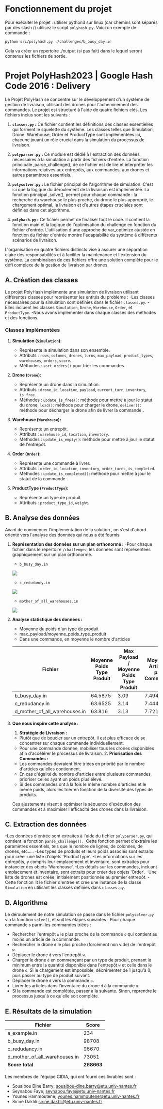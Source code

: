 # Fonctionnement du projet


Pour exécuter le projet : utiliser python3 sur linux (car chemins sont séparés par des slash /) utilisez le script `polyhash.py`. Voici un exemple de commande :

```bash
python src/polyhash.py ./challenges/b_busy_day.in 
```

Cela va créer un repertoire ./output (si pas fait) dans le lequel seront contenus les fichiers de sortie.

# Projet PolyHash2023 | Google Hash Code 2016 : Delivery

Le Projet PolyHash se concentre sur le développement d'un système de gestion de livraison, utilisant des drones pour l'acheminement des commandes. Le projet est structuré à l'aide de quatre fichiers clés. Les fichiers inclus sont les suivants :

1. **`classes.py` :** Ce fichier contient les définitions des classes essentielles qui forment le squelette du système. Les classes telles que Simulation, Drone, Warehouse, Order et ProductType sont implémentées ici, chacune jouant un rôle crucial dans la simulation du processus de livraison.

2. **`polyparser.py` :** Ce module est dédié à l'extraction des données nécessaires à la simulation à partir des fichiers d'entrée. La fonction principale ,parse_challenge(), de ce fichier est de lire et interpréter les informations relatives aux entrepôts, aux commandes, aux drones et autres paramètres essentiels.

3. **`polysolver.py` :** Le fichier principal de l'algorithme de simulation. C'est ici que la logique du déroulement de la livraison est implémentée. La fonction principal ,solve(), permet pour chaque commande : la recherche du warehouse le plus proche, du drone le plus approprié, le chargement optimal, la livraison et d'autres étapes cruciales sont définies dans cet algorithme.

4. **`polyhash.py` :** Ce fichier permet de finaliser tout le code. Il contient la fonction main et la logique de l'optimisation du challenge en fonction du fichier d'entrée. L'utilisation d'une approche de var_optimize ajustée en fonction du fichier d'entrée montre l'adaptabilité du système à différents scénarios de livraison.

L'organisation en quatre fichiers distincts vise à assurer une séparation claire des responsabilités et à faciliter la maintenance et l'extension du système. La combinaison de ces fichiers offre une solution complète pour le défi complexe de la gestion de livraison par drones.

## A. Création des classes

Le projet PolyHash implémente une simulation de livraison utilisant différentes classes pour représenter les entités du problème :
-Les classes nécessaires pour la simulation sont définies dans le fichier `classes.py`.
-Elles incluent les classes `Simulation`, `Drone`, `Warehouse`, `Order`, et `ProductType`.
-Nous avons implementer dans chaque classes des méthodes et des fonctions.

### Classes Implémentées

1. **Simulation (`Simulation`):**
   - Représente la simulation dans son ensemble.
   - Attributs : `rows`, `columns`, `drones`, `turns`, `max_payload`, `product_types`, `warehouses`, `orders`, `score`.
   - Méthodes : `sort_orders()` pour trier les commandes.

2. **Drone (`Drone`):**
   - Représente un drone dans la simulation.
   - Attributs : `drone_id`, `location`, `payload`, `current_turn`, `inventory`, `is_free`.
   - Méthodes : `update_is_free()`: méthode pour mettre à jour le statut du drone, 
                `load()`: méthode pour charger le drone, 
                `deliver()`: méthode pour décharger le drone afin de livrer la commande .

3. **Warehouse (`Warehouse`):**
   - Représente un entrepôt.
   - Attributs : `warehouse_id`, `location`, `inventory`.
   - Méthodes : `update_is_empty()`: méthode pour mettre à jour le statut de l'entrepôt.

4. **Order (`Order`):**
   - Représente une commande à livrer.
   - Attributs : `order_id`, `location`, `inventory`, `order_turns`, `is_completed`.
   - Méthodes : `update_is_completed()`: méthode pour mettre à jour le statut de la commande .

5. **ProductType (`ProductType`):**
   - Représente un type de produit.
   - Attributs : `product_type_id`, `weight`.

## B. Analyse des données

Avant de commencer l'implémentation de la solution , on s'est d'abord orienté vers l'analyse des données qui nous a été fournis

1. **Représentation des données sur un plan orthonormé :**
   -Pour chaque fichier dans le répertoire `/challenges`, les données sont représentées graphiquement sur un plan orthonormé.

   - `b_busy_day.in`

   ![](./media/b_busy_day_in.png)

   - `c_redudancy.in`

   ![](./media/c_redudancy_in.png)

   - `mother_of_all_warehouses.in`

   ![](./media/d_mother_of_all_warehouses_in.png)

2. **Analyse statistique des données :**
   - Moyenne du poids d'un type de produit
   - max_payload/moyenne_poids_type_produit
   - Dans une commande, en moyenne le nombre d'articles

   | Fichier                      | Moyenne Poids Type Produit | Max Payload / Moyenne Poids Type Produit | Moyenne Articles par Commande |
   | -----------------------------|--------------------------- | ---------------------------------------- | ------------------------------ |
   | b_busy_day.in                | 64.5875                   | 3.09                                   | 7.4944                       |
   | c_redudancy.in               | 63.6525                   | 3.14                                   | 7.444                        |
   | d_mother_of_all_warehouses.in| 63.816                    | 3.13                                   | 7.72125                      |

3. **Que nous inspire cette analyse :**

      1. **Stratégie de Livraison :**
    - Plutôt que de boucler sur un entrepôt, il est plus efficace de se concentrer sur chaque commande individuellement.
    - Pour une commande donnée, mobiliser tous les drones disponibles afin d'accélérer le processus de livraison.
      2. **Priorisation des Commandes :**
    - Les commandes devraient être triées en priorité par le nombre d'articles qu'elles contiennent.
    - En cas d'égalité du nombre d'articles entre plusieurs commandes, prioriser celles ayant un poids plus élevé.
    - Si des commandes ont à la fois le même nombre d'articles et le même poids, alors les trier en fonction de la diversité des types de produits.

    Ces ajustements visent à optimiser la séquence d'exécution des commandes et à maximiser l'efficacité des drones dans la livraison.

## C. Extraction des données

-Les données d'entrée sont extraites à l'aide du fichier `polyparser.py`, qui contient la fonction `parse_challenge()`.
-Cette fonction permet d'extraire les paramètres essentiels, tels que le nombre de lignes, de colonnes, de drones, etc.....
-Les types de produits et leurs poids associés sont extraits pour créer une liste d'objets 'ProductType'.
-Les informations sur les entrepôts, y compris leur emplacement et inventaire, sont extraites pour instancier des objets 'Warehouse'.
-Les détails sur les commandes, incluant emplacement et inventaire, sont extraits pour créer des objets 'Order'.
-Une liste de drones est créée, initialement positionnée au premier entrepôt.
-Cette fonction lit le fichier d'entrée et crée une instance de la classe `Simulation` en utilisant les classes définies dans `classes.py`.

## D. Algorithme

Le déroulement de notre simulation se passe dans le fichier `polysolver.py` via la fonction `solve()`, et suit les étapes suivantes :
 Pour chaque commande `o` parmi les commandes triées :
   - Rechercher l'entrepôt `w` le plus proche de la commande `o` qui contient au moins un article de la commande.
   - Rechercher le drone `d` le plus proche (forcément non vide) de l'entrepôt `w`.
   - Déplacer le drone `d` vers l'entrepôt `w`.
   - Charger le drone `d` en commençant par un type de produit, prenant le minimum entre la quantité disponible dans l'entrepôt `w` et celle dans le drone `d`. Si le chargement est impossible, décrémenter de 1 jusqu'à 0, puis passer au type de produit suivant.
   - Déplacer le drone `d` vers la commande `o`.
   - Livrer les articles dans l'inventaire du drone `d` à la commande `o`.
   - Si la commande est complétée, passer à la suivante. Sinon, reprendre le processus jusqu'à ce qu'elle soit complète.

## E. Résultats de la simulation

| Fichier                               | Score   |
|---------------------------------------|---------|
| a_example.in                          | 234     |
| b_busy_day.in                         | 98708   |
| c_redudancy.in                        | 96670   |
| d_mother_of_all_warehouses.in         | 73051   |
| **Score total**                       | **268663** |


Les membres de l'équipe CIDIA, qui ont fourni ces livrables sont : 

- Souaibou Dine Barry; souaibou-dine.barry@etu.univ-nantes.fr 
- Seynabou Faye; seynabou.faye@etu.univ-nantes.fr
- Younes Hammoutene; younes.hammoutene@etu.univ-nantes.fr
- Sirine Dakhli sirine.dakhli@etu.univ-nantes.fr

